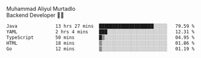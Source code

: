 Muhammad Aliyul Murtadlo
<br>
Backend Developer 👨‍💻
<br>
<!--START_SECTION:waka-->

```txt
Java              13 hrs 27 mins  ████████████████████░░░░░   79.59 %
YAML              2 hrs 4 mins    ███░░░░░░░░░░░░░░░░░░░░░░   12.31 %
TypeScript        50 mins         █▒░░░░░░░░░░░░░░░░░░░░░░░   04.95 %
HTML              18 mins         ▒░░░░░░░░░░░░░░░░░░░░░░░░   01.86 %
Go                12 mins         ▒░░░░░░░░░░░░░░░░░░░░░░░░   01.19 %
```

<!--END_SECTION:waka-->
